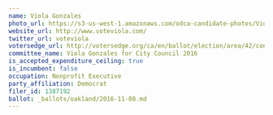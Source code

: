 ```yaml
---
name: Viola Gonzales
photo_url: https://s3-us-west-1.amazonaws.com/odca-candidate-photos/Viola-Gonzales.png
website_url: http://www.voteviola.com/
twitter_url: voteviola
votersedge_url: http://votersedge.org/ca/en/ballot/election/area/42/contests/contest/13237/candidate/130760?&county=Alameda%20County&election_authority_id=1
committee_name: Viola Gonzales for City Council 2016
is_accepted_expenditure_ceiling: true
is_incumbent: false
occupation: Nonprofit Executive
party_affiliation: Democrat
filer_id: 1387192
ballot: _ballots/oakland/2016-11-08.md
---
```


